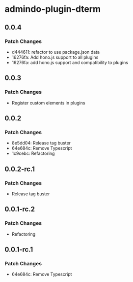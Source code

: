 # admindo-plugin-dterm

## 0.0.4

### Patch Changes

- d444611: refactor to use package.json data
- 16276fa: Add hono.js support to all plugins
- 16276fa: add hono.js support and compatibility to plugins

## 0.0.3

### Patch Changes

- Register custom elements in plugins

## 0.0.2

### Patch Changes

- 8e5dd04: Release tag buster
- 64e684c: Remove Typescript
- 1c9cebc: Refactoring

## 0.0.2-rc.1

### Patch Changes

- Release tag buster

## 0.0.1-rc.2

### Patch Changes

- Refactoring

## 0.0.1-rc.1

### Patch Changes

- 64e684c: Remove Typescript
